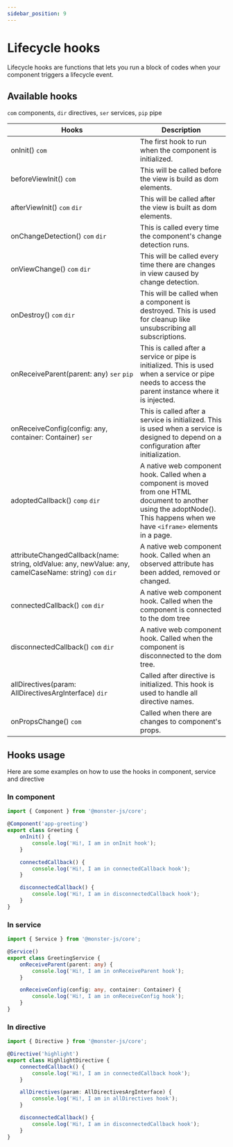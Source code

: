 ```yaml
---
sidebar_position: 9
---
```


# Lifecycle hooks

Lifecycle hooks are functions that lets you run a block of codes when your component triggers a lifecycle event.

## Available hooks

`com` components, `dir` directives, `ser` services, `pip` pipe

| Hooks                                                                         | Description |
| ---                                                                           | --- |
| onInit() `com`                                                          | The first hook to run when the component is initialized. |
| beforeViewInit() `com`                                                  | This will be called before the view is build as dom elements. |
| afterViewInit() `com` `dir`                                       | This will be called after the view is built as dom elements. |
| onChangeDetection() `com` `dir`                                   | This is called every time the component's change detection runs. |
| onViewChange() `com` `dir`                                        | This will be called every time there are changes in view caused by change detection. |
| onDestroy() `com` `dir`                                           | This will be called when a component is destroyed. This is used for cleanup like unsubscribing all subscriptions. |
| onReceiveParent(parent: any) `ser` `pip`                           | This is called after a service or pipe is initialized. This is used when a service or pipe needs to access the parent instance where it is injected. |
| onReceiveConfig(config: any, container: Container) `ser`                  | This is called after a service is initialized. This is used when a service is designed to depend on a configuration after initialization. |
| adoptedCallback() `comp` `dir`                                     | A native web component hook. Called when a component is moved from one HTML document to another using the adoptNode(). This happens when we have `<iframe>` elements in a page. |
| attributeChangedCallback(name: string, oldValue: any, newValue: any, camelCaseName: string) `com` `dir` | A native web component hook. Called when an observed attribute has been added, removed or changed. |
| connectedCallback() `com` `dir`                                   | A native web component hook. Called when the component is connected to the dom tree |
| disconnectedCallback() `com` `dir`                                | A native web component hook. Called when the component is disconnected to the dom tree. |
| allDirectives(param: AllDirectivesArgInterface) `dir`             | Called after directive is initialized. This hook is used to handle all directive names. |
| onPropsChange() `com`                                             | Called when there are changes to component's props. |

## Hooks usage

Here are some examples on how to use the hooks in component, service and directive

### In component

```typescript
import { Component } from '@monster-js/core';

@Component('app-greeting')
export class Greeting {
    onInit() {
        console.log('Hi!, I am in onInit hook');
    }

    connectedCallback() {
        console.log('Hi!, I am in connectedCallback hook');
    }

    disconnectedCallback() {
        console.log('Hi!, I am in disconnectedCallback hook');
    }
}
```

### In service

```typescript
import { Service } from '@monster-js/core';

@Service()
export class GreetingService {
    onReceiveParent(parent: any) {
        console.log('Hi!, I am in onReceiveParent hook');
    }

    onReceiveConfig(config: any, container: Container) {
        console.log('Hi!, I am in onReceiveConfig hook');
    }
}
```

### In directive

```typescript
import { Directive } from '@monster-js/core';

@Directive('highlight')
export class HighlightDirective {
    connectedCallback() {
        console.log('Hi!, I am in connectedCallback hook');
    }

    allDirectives(param: AllDirectivesArgInterface) {
        console.log('Hi!, I am in allDirectives hook');
    }

    disconnectedCallback() {
        console.log('Hi!, I am in disconnectedCallback hook');
    }
}
```
